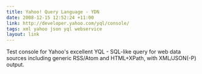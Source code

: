 ```yaml
---
title: Yahoo! Query Language - YDN
date: 2008-12-15 12:52:24 +11:00
link: http://developer.yahoo.com/yql/console/
tags: xml yahoo json yql webservice
layout: link
---
```

Test console for Yahoo's excellent YQL - SQL-like query for web data sources including generic RSS/Atom and HTML+XPath, with XML/JSON(-P) output.
